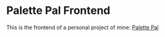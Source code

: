 # Palette Pal Frontend
This is the frontend of a personal project of mine: [Palette Pal](palettepal.tech)
